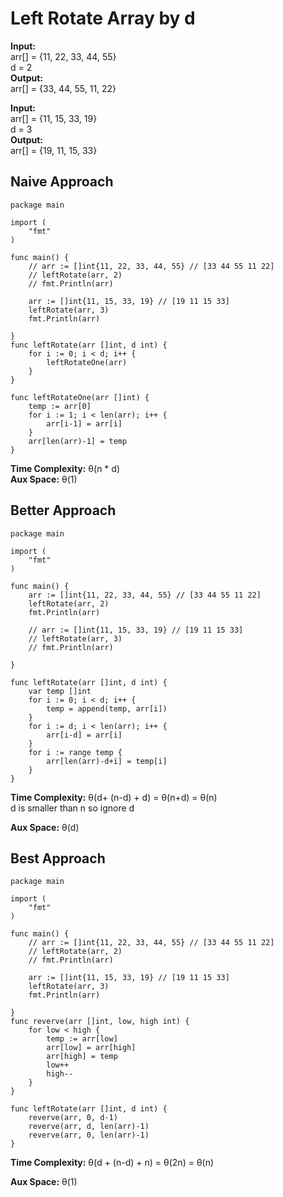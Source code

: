 # Left Rotate Array by d

**Input:** </br>
arr[] = {11, 22, 33, 44, 55} </br>
d = 2 </br>
**Output:** </br> 
arr[] = {33, 44, 55, 11, 22}

**Input:** </br>
arr[] = {11, 15, 33, 19} </br>
d = 3 </br>
**Output:** </br>
arr[] = {19, 11, 15, 33}

## Naive Approach

```
package main

import (
	"fmt"
)

func main() {
	// arr := []int{11, 22, 33, 44, 55} // [33 44 55 11 22]
	// leftRotate(arr, 2)
	// fmt.Println(arr)

	arr := []int{11, 15, 33, 19} // [19 11 15 33]
	leftRotate(arr, 3)
	fmt.Println(arr)

}
func leftRotate(arr []int, d int) {
	for i := 0; i < d; i++ {
		leftRotateOne(arr)
	}
}

func leftRotateOne(arr []int) {
	temp := arr[0]
	for i := 1; i < len(arr); i++ {
		arr[i-1] = arr[i]
	}
	arr[len(arr)-1] = temp
}
```

**Time Complexity:** &theta;(n * d) <br>
**Aux Space:** &theta;(1)

## Better Approach

```
package main

import (
	"fmt"
)

func main() {
	arr := []int{11, 22, 33, 44, 55} // [33 44 55 11 22]
	leftRotate(arr, 2)
	fmt.Println(arr)

	// arr := []int{11, 15, 33, 19} // [19 11 15 33]
	// leftRotate(arr, 3)
	// fmt.Println(arr)

}

func leftRotate(arr []int, d int) {
	var temp []int
	for i := 0; i < d; i++ {
		temp = append(temp, arr[i])
	}
	for i := d; i < len(arr); i++ {
		arr[i-d] = arr[i]
	}
	for i := range temp {
		arr[len(arr)-d+i] = temp[i]
	}
}
```

**Time Complexity:** &theta;(d+ (n-d) + d)
= &theta;(n+d)
= &theta;(n) </br>
d is smaller than n so ignore d

**Aux Space:** &theta;(d)


## Best Approach

```
package main

import (
	"fmt"
)

func main() {
	// arr := []int{11, 22, 33, 44, 55} // [33 44 55 11 22]
	// leftRotate(arr, 2)
	// fmt.Println(arr)

	arr := []int{11, 15, 33, 19} // [19 11 15 33]
	leftRotate(arr, 3)
	fmt.Println(arr)

}
func reverve(arr []int, low, high int) {
	for low < high {
		temp := arr[low]
		arr[low] = arr[high]
		arr[high] = temp
		low++
		high--
	}
}

func leftRotate(arr []int, d int) {
	reverve(arr, 0, d-1)
	reverve(arr, d, len(arr)-1)
	reverve(arr, 0, len(arr)-1)
}
```

**Time Complexity:** &theta;(d + (n-d) + n)
= &theta;(2n)
= &theta;(n)

**Aux Space:** &theta;(1)
